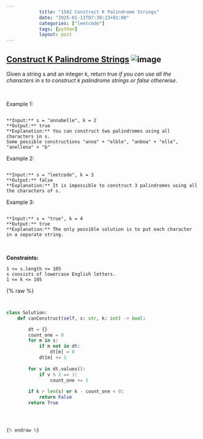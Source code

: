 ```yaml
---
            title: "1502 Construct K Palindrome Strings"
            date: "2025-01-11T07:30:23+01:00"
            categories: ["leetcode"]
            tags: [python]
            layout: post
---
```

            
## [Construct K Palindrome Strings](https://leetcode.com/problems/construct-k-palindrome-strings) ![image](https://img.shields.io/badge/Difficulty-Medium-orange)

Given a string s and an integer k, return true *if you can use all the characters in *s* to construct *k* palindrome strings or *false* otherwise*.

 

Example 1:

```

**Input:** s = "annabelle", k = 2
**Output:** true
**Explanation:** You can construct two palindromes using all characters in s.
Some possible constructions "anna" + "elble", "anbna" + "elle", "anellena" + "b"

```

Example 2:

```

**Input:** s = "leetcode", k = 3
**Output:** false
**Explanation:** It is impossible to construct 3 palindromes using all the characters of s.

```

Example 3:

```

**Input:** s = "true", k = 4
**Output:** true
**Explanation:** The only possible solution is to put each character in a separate string.

```

 

**Constraints:**

	1 <= s.length <= 105
	s consists of lowercase English letters.
	1 <= k <= 105

{% raw %}


```python


class Solution:
    def canConstruct(self, s: str, k: int) -> bool:

        dt = {}
        count_one = 0
        for m in s:
            if m not in dt:
                dt[m] = 0
            dt[m] += 1
        
        for v in dt.values():
            if v % 2 == 1:
                count_one += 1
        
        if k > len(s) or k - count_one < 0:
            return False
        return True

        


{% endraw %}
